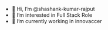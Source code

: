 - 👋 Hi, I’m @shashank-kumar-rajput
- 👀 I’m interested in Full Stack Role
- 🌱 I’m currently working in innovaccer


<!---
shashank-kumar-rajput/shashank-kumar-rajput is a ✨ special ✨ repository because its `README.md` (this file) appears on your GitHub profile.
You can click the Preview link to take a look at your changes.
--->
